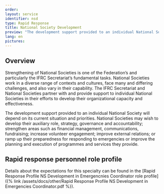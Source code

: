 ```yaml
---
order: 
layout: service
identifier: nsd
type: Rapid Response
title: National Society Development
preview: "The development support provided to an individual National Society will depend on its current situation and priorities."
lang: en
pictures:
---
```


## Overview

Strengthening of National Societies is one of the Federation’s and particularly the IFRC Secretariat’s fundamental tasks. National Societies work in a diverse range of contexts and cultures, face many and differing challenges, and also vary in their capability. The IFRC Secretariat and National Societies partner with and provide support to individual National Societies in their efforts to develop their organizational capacity and effectiveness.

The development support provided to an individual National Society will depend on its current situation and priorities. National Societies may wish to develop their auxiliary role, strategy, governance and accountability; strengthen areas such as financial management, communications, fundraising; increase volunteer engagement; improve external relations; or ramp up their preparedness for responding to emergencies or improve the planning and execution of programmes and services they provide.

## Rapid response personnel role profile

Details about the expectations for this specialty can be found in the [Rapid Response Profile NS Development in Emergencnies Coordinator role profile]({% link /assets/docs/other/Rapid Response Profile NS Development in Emergencies Coordinator.pdf %}).
